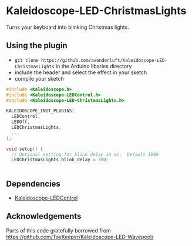 # Kaleidoscope-LED-ChristmasLights

Turns your keyboard into blinking Christmas lights.

## Using the plugin

* `git clone https://github.com/avonderluft/Kaleidoscope-LED-ChristmasLights` in the Arduino libaries directory
* include the header and select the effect in your sketch
* compile your sketch

```c++
#include <Kaleidoscope.h>
#include <Kaleidoscope-LEDControl.h>
#include <Kaleidoscope-LED-ChristmasLights.h>

KALEIDOSCOPE_INIT_PLUGINS(
  LEDControl,
  LEDOff,
  LEDChristmasLights,
  ...
);

void setup() {
  // Optional setting for blink delay in ms.  Default 1000
  LEDChristmasLights.blink_delay = 700;
  
```

## Dependencies

* [Kaleidoscope-LEDControl](https://github.com/keyboardio/Kaleidoscope-LEDControl)

## Acknowledgements

Parts of this code gratefully borrowed from https://github.com/ToyKeeper/Kaleidoscope-LED-Wavepool/

